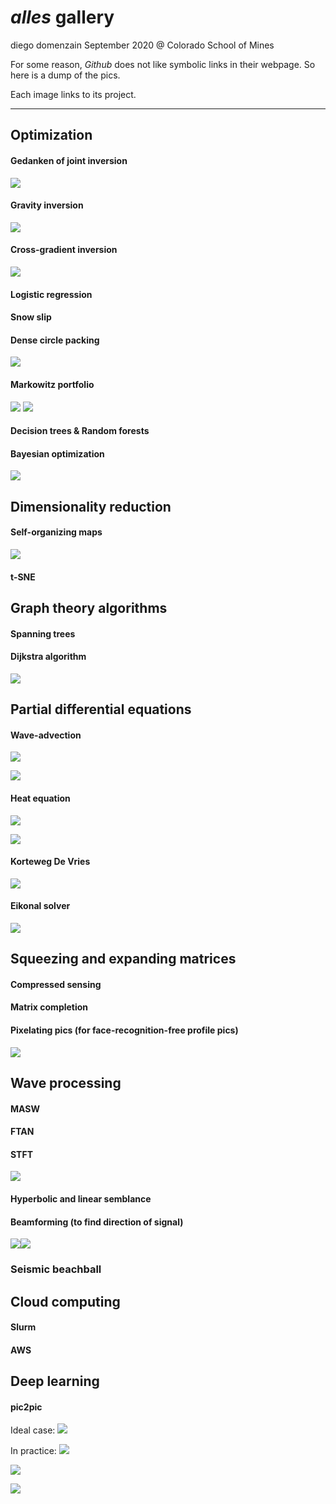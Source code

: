 # _alles_ gallery
diego domenzain
September 2020 @ Colorado School of Mines

For some reason, _Github_ does not like symbolic links in their webpage. So here is a dump of the pics.

Each image links to its project.

---

## Optimization

#### Gedanken of joint inversion
[![](../projects/opti/pics/gedanken.png)](../projects/opti/gedanken/)
#### Gravity inversion
[![](../projects/opti/pics/gravity_inversion.png)](../projects/opti/gravity/)
#### Cross-gradient inversion
[![](../projects/opti/pics/xgrad-a-b.png)](../projects/opti/xgrad/)
#### Logistic regression
#### Snow slip
#### Dense circle packing
[![](../projects/opti/pics/covid_19-people.png)](../projects/opti/dense-circ/)
#### Markowitz portfolio
[![](../pics/markowitz-ex.png)](./)
[![](../projects/opti/pics/markowitz-ex.png)](../projects/opti/markowitz/)

#### Decision trees & Random forests
#### Bayesian optimization
[![](../projects/opti/pics/bayes-opti-ex.png)](../projects/opti/baye-opti/)

## Dimensionality reduction

#### Self-organizing maps
[![](../projects/dim-redu/pics/self-org-synth.png)](../projects/dim-redu/self-org/)
#### t-SNE

## Graph theory algorithms

#### Spanning trees
#### Dijkstra algorithm
[![](../projects/graph-alg/pics/dijkstra-10nodes.png)](../projects/graph-alg/dijkstra/)

## Partial differential equations

#### Wave-advection
[![](../projects/pdes/pics/wave_2d_material.png)](../projects/pdes/wave-adv/)
	
[![](../projects/pdes/pics/wave_2d.png)](../projects/pdes/wave-adv/)
#### Heat equation
[![](../projects/pdes/pics/heat_2d_material.png)](../projects/pdes/heat/)
	
[![](../projects/pdes/pics/heat_2d.png)](../projects/pdes/heat/)
#### Korteweg De Vries
[![](../projects/pdes/pics/korteweg_.png)](../projects/pdes/korteweg/)
#### Eikonal solver
[![](../projects/pdes/pics/eikonal_2d.png)](../projects/pdes/eikonal/)

## Squeezing and expanding matrices

#### Compressed sensing
#### Matrix completion
#### Pixelating pics (for face-recognition-free profile pics)
[![](../projects/sque-exp/pics/pixelate_mini.png)](../projects/sque-exp/pixelate/)

## Wave processing

#### MASW
#### FTAN
#### STFT
[![](../projects/wave-proc/pics/stft.png)](../projects/wave-proc/stft/)
#### Hyperbolic and linear semblance
#### Beamforming (to find direction of signal)
[![](../projects/wave-proc/pics/beamform_data.png)](../projects/wave-proc/beamforming/)[![](../projects/wave-proc/pics/beamform_velo-angle.png)](../projects/wave-proc/beamforming/)
### Seismic beachball
	
## Cloud computing

#### Slurm
#### AWS

## Deep learning

#### pic2pic

Ideal case:
[![](../projects/deep-learning/pics/pic2pic_idea.png)](../projects/deep-learning/pic2pic/)

In practice:
[![](../projects/deep-learning/pics/pic2pic_true-.png)](../projects/deep-learning/pic2pic/)

[![](../projects/deep-learning/pics/pic2pic_obse-.png)](../projects/deep-learning/pic2pic/)

[![](../projects/deep-learning/pics/pic2pic_reco-.png)](../projects/deep-learning/pic2pic/)